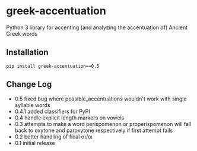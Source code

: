 # greek-accentuation

Python 3 library for accenting (and analyzing the accentuation of) Ancient Greek words

## Installation

    pip install greek-accentuation==0.5

## Change Log

* 0.5 fixed bug where possible_accentuations wouldn't work with single syllable words
* 0.4.1 added classifiers for PyPI
* 0.4 handle explicit length markers on vowels
* 0.3 attempts to make a word perispomenon or properispomenon will fall back to oxytone and paroxytone respectively if first attempt fails
* 0.2 better handling of final αι/οι
* 0.1 initial release
